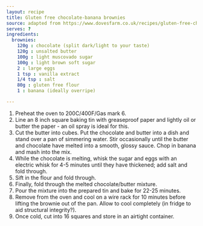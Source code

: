 ```yaml
---
layout: recipe
title: Gluten free chocolate-banana brownies
source: adapted from https://www.dovesfarm.co.uk/recipes/gluten-free-chocolate-brownie/
serves: ?
ingredients:
  brownies:
    120g : chocolate (split dark/light to your taste)
    120g : unsalted butter
    100g : light muscovado sugar
    100g : light brown soft sugar
    2 : large eggs
    1 tsp : vanilla extract
    1/4 tsp : salt
    80g : gluten free flour
    1 : banana (ideally overripe)

---
```


1. Preheat the oven to 200C/400F/Gas mark 6.
2. Line an 8 inch square baking tin with greaseproof paper and lightly oil or butter the paper - an oil spray is ideal for this.
3. Cut the butter into cubes. Put the chocolate and butter into a dish and stand over a pan of simmering water. Stir occasionally until the butter and chocolate have melted into a smooth, glossy sauce. Chop in banana and mash into the mix.
4. While the chocolate is melting, whisk the sugar and eggs with an electric whisk for 4-5 minutes until they have thickened; add salt and fold through.
5. Sift in the flour and fold through.
6. Finally, fold through the melted chocolate/butter mixture.
7. Pour the mixture into the prepared tin and bake for 22-25 minutes.
8. Remove from the oven and cool on a wire rack for 10 minutes before lifting the brownie out of the pan. Allow to cool completely (in fridge to aid structural integrity?).
9. Once cold, cut into 16 squares and store in an airtight container.


